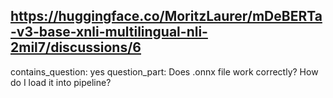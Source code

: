 ## https://huggingface.co/MoritzLaurer/mDeBERTa-v3-base-xnli-multilingual-nli-2mil7/discussions/6

contains_question: yes
question_part: Does .onnx file work correctly? How do I load it into pipeline?
